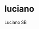 # luciano
Luciano SB
<DOCTYPE html><head><style><meta charset="utf-8">


</td><td></td></tr></table>table
<marquee><h2 color="orange">!!!welcome!Felicidades!!!!!</h2></marquee><br>

<p><img width="70px" height="75px" src="https://i.pinimg.com/originals/ec/dc/a4/ecdca4d629fd84b6d631453dea87efce.jpg"></p><br>
<a href="https://relogioonline.com.br/horario/">RelógioHorario de Brasilia</a><br>

<img width="170px" heith="175px" src="https://i.gifer.com/origin/1b/1b2cab842431d264ee023d93f3ac30b6.gif">


<table><tr>

<td><img  width="170px" height="150"src="https://i.pinimg.com/originals/2a/a1/cb/2aa1cb32c2ea95d228a316aa4f552de8.gif"></td><br><br><br>
<td><img  width="170px" height="150"src="https://i.pinimg.com/originals/99/9b/2b/999b2b655462a5b946baa75fad26622d.gif"></td>
<td><img  width="170px" height="150"src="https://66.media.tumblr.com/tumblr_mc7o71oiSz1qasthro1_400.gif"></td>

<td><img  width="170px" height="150"src="https://gifs.eco.br/wp-content/uploads/2022/07/gifs-de-aquario-5.gif"></td>
<td><img  width="170px" height="150"src="https://gifs.eco.br/wp-content/uploads/2022/09/gifs-de-peixes-no-fundo-do-mar-17.gif"></td>
<td><img  width="170px" height="150"src="https://media2.giphy.com/media/f6ybNnrdS7dzroVYaM/giphy.gif?cid=790b76114d765ea6ae4668b0905a2888e4438ffb7c160827&rid=giphy.gif&ct=g"></td>
<td><img width="170px" heith="150px" src="https://i.pinimg.com/originals/9d/04/10/9d041017e458e4dcfc3e4a300e8ba710.gif"></td>
</tr></table><br>






<table><tr>

<td><img  width="170px" height="150"src="https://i.pinimg.com/236x/96/e5/fc/96e5fc5aa7bf27abb15d1e1068d827b2.jpg"></td><br><br><br>
<td><img align="center" width="350" height="65"  src="https://i.pinimg.com/originals/b0/9b/40/b09b402aa6d50a44d62e7d331d45d90d.png"></td>
<td alingn="center"><img width="100px" heith="75px" src="https://phoneky.co.uk/thumbs/screensavers/down/nature/seashell_31lb7v2v.gif"></td><br>
</tr></table><br>
<pre>
<h1>LUCIANO DOS SANTOS BORBA :
PERFIL:43 YERS OLD
SOLTEIRO MORA NA CIDADE DE RIO PARDO ESTADO DO 
RIO GRANDE DO SUL
SUAS PREFERENCIAS ESTÃO NAS AREAS DE INFORMAÇÕES, CULINARIAS 
FESTAS E VIAJENS PARA PARAIZOS 'PRAIAS'.
SE SENTE PREVILEGIADO POR MORAR NA CIDADE DE
RIO PARDO RIO GRANDE DO SUL PAIS BRASIL,
ECONOMICAMENTE ESTA ESTAVEL,PAIXÕES SUA FAMILIA E 
SEUS ESTUDOS,PARTICIPA DE FESTAS E
 GOSTA DE CERVEJA E FESTAS NOTURNAS,ATÉ VIAJA PARA
 TAIS FINS, ESTILO MUSICAIS HITS POP,
 ROCK, LIRICAS ERUDITAS, COUNTRY, BLUES,JASS  
 PARA MAIORES INFORMAÇÕES 
E INTERECE POR LUCIANO ENTRE EM CONTATO COM ELE.</h1><br>

<table><tr><td><button><a href="https://cryptovotelist.com/coin/feng-shuy-coin"><img width="85" height="65" src="https://i.pinimg.com/564x/a3/c8/ea/a3c8eabd5b4d9a915d0d43231bd1e06f.jpg"></a></button></td>
<td><button><a href="http://www.radio-ao-vivo.com/embed/radio-da-web-455096"><img width="85" height="65"src="https://i.pinimg.com/originals/fd/6e/db/fd6edbb0587f706756d5bae192e355b3.png"></a></button></td></tr></table>
<hr>
<p><a href="https://bscscan.com/token/0x19d45DA4C5Fb97C2ed80E48507F6bab162b54b08">
<img width="85" height="65"src="https://i.pinimg.com/564x/11/12/19/1112191c4863475bc7ba769196fde129.jpg"></a>
<h3><adress>contact:<a href="mailto:viajante963@bol.com">viajante963@bol.com</a></adress></h3><br></hr></p><br>


<h2  color="pink"><N>TOKENS</N></h2>
<a href="https://p-earth-o.blogspot.com/">P.EARTH.O</a><BR>
<a href="https://tokencanadiantruckers.blogspot.com/">TOKENCANADIANTRUCKERS</a><br>
<a href="https://cryptoactivefoundation.blogspot.com/2023/05/cryptoactive-foundation-twiterliebecoin.html">TOKENCANADIANTRUCKERS</a>
<doc type html><html><head>

<meta charset="utf-8">

</head><body>




<table><tr><th><h3>Callcenter with luciano</h3></th></tr>
<tr>
<td><img border class="size-orange"width="185px" height="185px" src="https://i.pinimg.com/236x/b8/2a/a6/b82aa6a411c8e04e06f8ecded3be70c4.jpg">
</td></tr></table><br>
<table><tr>

<td><a href=""><img width="75px" height="35px" src="https://i.pinimg.com/236x/63/9e/e2/639ee2c8efaa71ac5ed3dbda20bdaab3.jpg"></a></td>

<td><a href="https://discord.com/login"><img width="75px" height="35px" src="https://i.pinimg.com/564x/e6/db/a2/e6dba2ce1a240d930b41ba798d29afcd.jpg"</a></td><br>
<td><a href="https://www.whatsapp.com/download?lang=pt_BR"><img width="75px" height="35px" src="https://i.pinimg.com/564x/86/24/68/862468deb0db0acaac51c4e3d06a21ba.jpg"></a></td>

</tr></table>
<p>Discord:lucianosb#8010</p>

</body></html>
 
</body></html>
